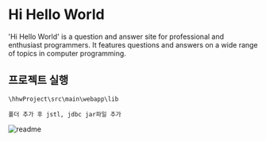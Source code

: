 # Hi Hello World 
'Hi Hello World' is a question and answer site for professional and enthusiast programmers.
It features questions and answers on a wide range of topics in computer programming.

## 프로젝트 실행

``` 
\hhwProject\src\main\webapp\lib

폴더 추가 후 jstl, jdbc jar파일 추가
``` 


![readme](https://user-images.githubusercontent.com/48824321/107194208-169a0100-6a33-11eb-8103-adda81286a82.png)

